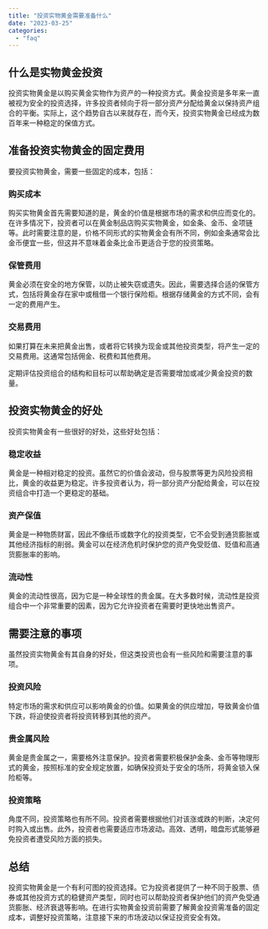 ```yaml
---
title: "投资实物黄金需要准备什么"
date: "2023-03-25"
categories: 
  - "faq"
---
```


## 什么是实物黄金投资

投资实物黄金是以购买黄金实物作为资产的一种投资方式。黄金投资是多年来一直被视为安全的投资选择，许多投资者倾向于将一部分资产分配给黄金以保持资产组合的平衡。实际上，这个趋势自古以来就存在，而今天，投资实物黄金已经成为数百年来一种稳定的保值方式。

## 准备投资实物黄金的固定费用

要投资实物黄金，需要一些固定的成本，包括：

### 购买成本

购买实物黄金首先需要知道的是，黄金的价值是根据市场的需求和供应而变化的。在许多情况下，投资者可以在黄金制品店购买实物黄金，如金条、金币、金项链等。此时需要注意的是，价格不同形式的实物黄金会有所不同，例如金条通常会比金币便宜一些，但这并不意味着金条比金币更适合于您的投资策略。

### 保管费用

黄金必须在安全的地方保管，以防止被失窃或遗失。因此，需要选择合适的保管方式，包括将黄金存在家中或租借一个银行保险柜。根据存储黄金的方式不同，会有一定的费用产生。

### 交易费用

如果打算在未来把黄金出售，或者将它转换为现金或其他投资类型，将产生一定的交易费用。这通常包括佣金、税费和其他费用。

定期评估投资组合的结构和目标可以帮助确定是否需要增加或减少黄金投资的数量。

## 投资实物黄金的好处

投资实物黄金有一些很好的好处，这些好处包括：

### 稳定收益

黄金是一种相对稳定的投资。虽然它的价值会波动，但与股票等更为风险投资相比，黄金的收益更为稳定。许多投资者认为，将一部分资产分配给黄金，可以在投资组合中打造一个更稳定的基础。

### 资产保值

黄金是一种物质财富，因此不像纸币或数字化的投资类型，它不会受到通货膨胀或其他经济指标的削弱。黄金可以在经济危机时保护您的资产免受贬值、贬值和高通货膨胀率的影响。

### 流动性

黄金的流动性很高，因为它是一种全球性的贵金属。在大多数时候，流动性是投资组合中一个非常重要的因素，因为它允许投资者在需要时更快地出售资产。

## 需要注意的事项

虽然投资实物黄金有其自身的好处，但这类投资也会有一些风险和需要注意的事项。

### 投资风险

特定市场的需求和供应可以影响黄金的价值。如果黄金的供应增加，导致黄金价值下跌，将迫使投资者将投资转移到其他的资产。

### 贵金属风险

黄金是贵金属之一，需要格外注意保护。投资者需要积极保护金条、金币等物理形式的黄金，按照标准的安全规定放置，如确保投资处于安全的场所，将黄金锁入保险柜等。

### 投资策略

角度不同，投资策略也有所不同。投资者需要根据他们对该涨或跌的判断，决定何时购入或出售。此外，投资者也需要适应市场波动。高效、透明，暗盘形式能够避免投资者遭受风险方面的损失。

## 总结

投资实物黄金是一个有利可图的投资选择。它为投资者提供了一种不同于股票、债券或其他投资方式的稳健资产类型，同时也可以帮助投资者保护他们的资产免受通货膨胀、经济衰退等影响。在进行实物黄金投资前需要了解黄金投资需准备的固定成本，调整好投资策略，注意接下来的市场波动以保证投资安全有效。
